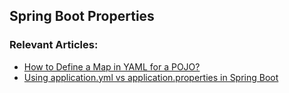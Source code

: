 
## Spring Boot Properties



### Relevant Articles:

- [How to Define a Map in YAML for a POJO?](https://www.surya.com/yaml-map-pojo)
- [Using application.yml vs application.properties in Spring Boot](https://www.surya.com/spring-boot-yaml-vs-properties)
